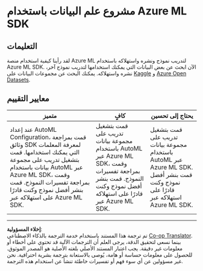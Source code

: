 <!--
CO_OP_TRANSLATOR_METADATA:
{
  "original_hash": "386efdbc19786951341f6956247ee990",
  "translation_date": "2025-08-27T09:45:30+00:00",
  "source_file": "5-Data-Science-In-Cloud/19-Azure/assignment.md",
  "language_code": "ar"
}
-->
# مشروع علم البيانات باستخدام Azure ML SDK

## التعليمات

لقد رأينا كيفية استخدام منصة Azure ML لتدريب نموذج ونشره واستهلاكه باستخدام Azure ML SDK. الآن ابحث عن بعض البيانات التي يمكنك استخدامها لتدريب نموذج آخر، نشره واستهلاكه. يمكنك البحث عن مجموعات البيانات على [Kaggle](https://kaggle.com) و [Azure Open Datasets](https://azure.microsoft.com/services/open-datasets/catalog?WT.mc_id=academic-77958-bethanycheum&ocid=AID3041109).

## معايير التقييم

| متميز | كافٍ | يحتاج إلى تحسين |
|-------|------|----------------|
|عند إعداد AutoML Configuration، قمت بمراجعة وثائق SDK لمعرفة المعلمات التي يمكنك استخدامها. قمت بتشغيل تدريب على مجموعة بيانات باستخدام AutoML عبر Azure ML SDK، وقمت بمراجعة تفسيرات النموذج. قمت بنشر أفضل نموذج وكنت قادرًا على استهلاكه عبر Azure ML SDK. | قمت بتشغيل تدريب على مجموعة بيانات باستخدام AutoML عبر Azure ML SDK، وقمت بمراجعة تفسيرات النموذج. قمت بنشر أفضل نموذج وكنت قادرًا على استهلاكه عبر Azure ML SDK. | قمت بتشغيل تدريب على مجموعة بيانات باستخدام AutoML عبر Azure ML SDK. قمت بنشر أفضل نموذج وكنت قادرًا على استهلاكه عبر Azure ML SDK. |

---

**إخلاء المسؤولية**:  
تم ترجمة هذا المستند باستخدام خدمة الترجمة بالذكاء الاصطناعي [Co-op Translator](https://github.com/Azure/co-op-translator). بينما نسعى لتحقيق الدقة، يرجى العلم أن الترجمات الآلية قد تحتوي على أخطاء أو معلومات غير دقيقة. يجب اعتبار المستند الأصلي بلغته الأصلية هو المصدر الموثوق. للحصول على معلومات حساسة أو هامة، يُوصى بالاستعانة بترجمة بشرية احترافية. نحن غير مسؤولين عن أي سوء فهم أو تفسيرات خاطئة تنشأ عن استخدام هذه الترجمة.